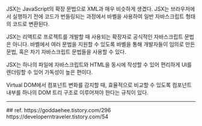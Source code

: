 JSX는 JavaScript의 확장 문법으로 XML과 매우 비슷하게 생겼다.
JSX는 브라우저에서 실행하기 전에 코드가 번들링되는 과정에서 바벨을 사용하여 일반 자바스크립트 형태의 코드로 변환된다.

JSX는 리액트로 프로젝트를 개발할 때 사용되는 확장자로 공식적인 자바스크립트 문법은 아니다. 바벨에서 여러 문법을 지원할 수 있도록 바벨을 통해 개발자들이 임의로 만든 문법, 혹은 차기 자바스크립트 문법들을 사용할 수 있다.

JSX는 하나의 파일에 자바스크립트와 HTML을 동시에 작성할 수 있어 편리하게 UI를 렌더링할 수 있어 가독성이 높은 편이다.

Virtual DOM에서 컴포넌트 변화를 감지할 때, 효율적으로 비교할 수 있도록 컴포넌트 내부를 하나의 DOM 트리 구조로 이루어져야 한다는 규칙이 있다.


<hr>
## ref.
https://goddaehee.tistory.com/296
https://developerntraveler.tistory.com/54